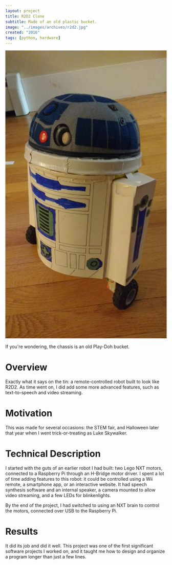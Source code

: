 ```yaml
---
layout: project
title: R2D2 Clone
subtitle: Made of an old plastic bucket.
image: "../images/archives/r2d2.jpg"
created: "2016"
tags: [python, hardware]
---
```


![](../images/archives/r2d2.jpg)

<Caption>
If you're wondering, the chassis is an old Play-Doh bucket.
</Caption>

# Overview

Exactly what it says on the tin: a remote-controlled robot built to look like R2D2. As time went on, I did add some more advanced features, such as text-to-speech and video streaming.

# Motivation

This was made for several occasions: the STEM fair, and Halloween later that year when I went trick-or-treating as Luke Skywalker.

# Technical Description

I started with the guts of an earlier robot I had built: two Lego NXT motors, connected to a Raspberry Pi through an H-Bridge motor driver. I spent a lot of time adding features to this robot: it could be controlled using a Wii remote, a smartphone app, or an interactive website. It had speech synthesis software and an internal speaker, a camera mounted to allow video streaming, and a few LEDs for blinkenlights.

By the end of the project, I had switched to using an NXT brain to control the motors, connected over USB to the Raspberry Pi.

# Results

It did its job and did it well. This project was one of the first significant software projects I worked on, and it taught me how to design and organize a program longer than just a few lines.
